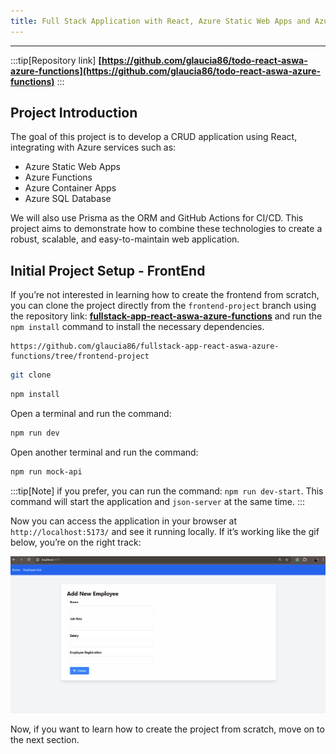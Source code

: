 ```yaml
---
title: Full Stack Application with React, Azure Static Web Apps and Azure Functions
---
```

---

:::tip[Repository link]
 **[https://github.com/glaucia86/todo-react-aswa-azure-functions](https://github.com/glaucia86/todo-react-aswa-azure-functions)**
:::

## Project Introduction

The goal of this project is to develop a CRUD application using React, integrating with Azure services such as:

- Azure Static Web Apps
- Azure Functions
- Azure Container Apps
- Azure SQL Database

We will also use Prisma as the ORM and GitHub Actions for CI/CD. This project aims to demonstrate how to combine these technologies to create a robust, scalable, and easy-to-maintain web application.

## Initial Project Setup - FrontEnd

If you’re not interested in learning how to create the frontend from scratch, you can clone the project directly from the `frontend-project` branch using the repository link: **[fullstack-app-react-aswa-azure-functions](https://github.com/glaucia86/fullstack-app-react-aswa-azure-functions.git)** and run the `npm install` command to install the necessary dependencies.

```text
https://github.com/glaucia86/fullstack-app-react-aswa-azure-functions/tree/frontend-project
```

```bash
git clone
```

```bash
npm install
```

Open a terminal and run the command:

```bash
npm run dev
```

Open another terminal and run the command:

```bash
npm run mock-api
```

:::tip[Note]
  if you prefer, you can run the command: `npm run dev-start`. This command will start the application and `json-server` at the same time.
:::

Now you can access the application in your browser at `http://localhost:5173/` and see it running locally. If it’s working like the gif below, you’re on the right track:

![Frontend Project](../Part%2001%20-%20FrontEnd%20side/img/frontend-project.gif)

Now, if you want to learn how to create the project from scratch, move on to the next section.